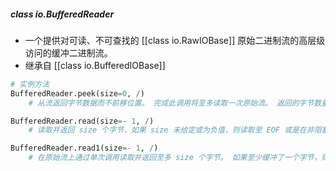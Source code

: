 ##### class io.BufferedReader
- 一个提供对可读、不可查找的 [[class io.RawIOBase]] 原始二进制流的高层级访问的缓冲二进制流。 
- 继承自 [[class io.BufferedIOBase]]
```python
# 实例方法
BufferedReader.peek(size=0, /)
	# 从流返回字节数据而不前移位置。 完成此调用将至多读取一次原始流。 返回的字节数量可能少于或多于请求的数量。

BufferedReader.read(size=- 1, /)
	# 读取并返回 size 个字节，如果 size 未给定或为负值，则读取至 EOF 或是在非阻塞模式下读取调用将会阻塞。

BufferedReader.read1(size=- 1, /)
	# 在原始流上通过单次调用读取并返回至多 size 个字节。 如果至少缓冲了一个字节，则只返回缓冲的字节。 在其他情况下，将执行一次原始流读取。
```

